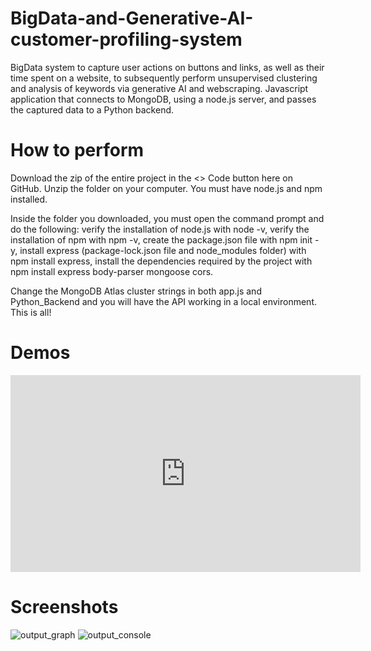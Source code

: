 # BigData-and-Generative-AI-customer-profiling-system
BigData system to capture user actions on buttons and links, as well as their time spent on a website, to subsequently perform unsupervised clustering and analysis of keywords via generative AI and webscraping. Javascript application that connects to MongoDB, using a node.js server, and passes the captured data to a Python backend.

# How to perform
Download the zip of the entire project in the <> Code button here on GitHub. Unzip the folder on your computer. You must have node.js and npm installed.

Inside the folder you downloaded, you must open the command prompt and do the following: verify the installation of node.js with node -v, verify the installation of npm with npm -v, create the package.json file with npm init -y, install express (package-lock.json file and node_modules folder) with npm install express, install the dependencies required by the project with npm install express body-parser mongoose cors.

Change the MongoDB Atlas cluster strings in both app.js and Python_Backend and you will have the API working in a local environment. This is all!

# Demos

<iframe width="560" height="315" src="https://www.youtube.com/embed/JTmGPEqoBdQ?si=rSIEPAuihfyoLUOD" title="YouTube video player" frameborder="0" allow="accelerometer; autoplay; clipboard-write; encrypted-media; gyroscope; picture-in-picture; web-share" allowfullscreen></iframe>

# Screenshots
![output_graph](https://drive.google.com/uc?id=1fvnF7iMIKpL52nuB3O0544mdMAL4pDjB)
![output_console](https://drive.google.com/uc?id=1-mhN5yXAfFUT3zYzjX9CLUk7Zx_vI249)
